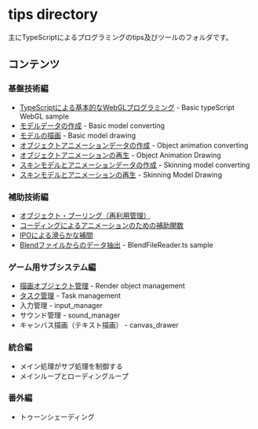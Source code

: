 # tips directory

主にTypeScriptによるプログラミングのtips及びツールのフォルダです。

## コンテンツ

### 基盤技術編
- [TypeScriptによる基本的なWebGLプログラミング](./basic_webgl_ts/) - Basic typeScript WebGL sample
- [モデルデータの作成](./basic_model_converting/) - Basic model converting
- [モデルの描画](./basic_model_drawing/) - Basic model drawing
- [オブジェクトアニメーションデータの作成](./object_animation_converting/) - Object animation converting
- [オブジェクトアニメーションの再生](./object_animation_drawing/) - Object Animation Drawing
- [スキンモデルとアニメーションデータの作成](./skinning_model_converting/) - Skinning model converting
- [スキンモデルとアニメーションの再生](./skinning_model_drawing/) - Skinning Model Drawing

### 補助技術編
- [オブジェクト・プーリング（再利用管理）]()
- [コーディングによるアニメーションのための補助関数]()
- [IPOによる滑らかな補間]()
- [Blendファイルからのデータ抽出](./blend_file_reader_sample/) - BlendFileReader.ts sample

### ゲーム用サブシステム編
- [描画オブジェクト管理](./render_object_management/) - Render object management
- [タスク管理](./task_management/) - Task management
- 入力管理 - input_manager
- サウンド管理 - sound_manager
- キャンバス描画（テキスト描画） - canvas_drawer

### 統合編
- メイン処理がサブ処理を制御する
- メインループとローディングループ

### 番外編
- トゥーンシェーディング
